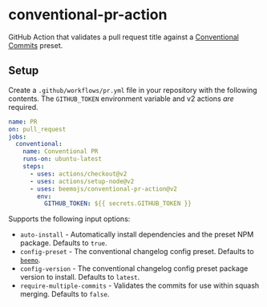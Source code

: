 # conventional-pr-action

GitHub Action that validates a pull request title against a
[Conventional Commits](https://www.conventionalcommits.org) preset.

## Setup

Create a `.github/workflows/pr.yml` file in your repository with the following contents. The
`GITHUB_TOKEN` environment variable and v2 actions _are_ required.

```yaml
name: PR
on: pull_request
jobs:
  conventional:
    name: Conventional PR
    runs-on: ubuntu-latest
    steps:
      - uses: actions/checkout@v2
      - uses: actions/setup-node@v2
      - uses: beemojs/conventional-pr-action@v2
        env:
          GITHUB_TOKEN: ${{ secrets.GITHUB_TOKEN }}
```

Supports the following input options:

- `auto-install` - Automatically install dependencies and the preset NPM package. Defaults to
  `true`.
- `config-preset` - The conventional changelog config preset. Defaults to
  [`beemo`](https://github.com/beemojs/conventional-changelog-beemo).
- `config-version` - The conventional changelog config preset package version to install. Defaults
  to `latest`.
- `require-multiple-commits` - Validates the commits for use within squash merging. Defaults to
  `false`.
